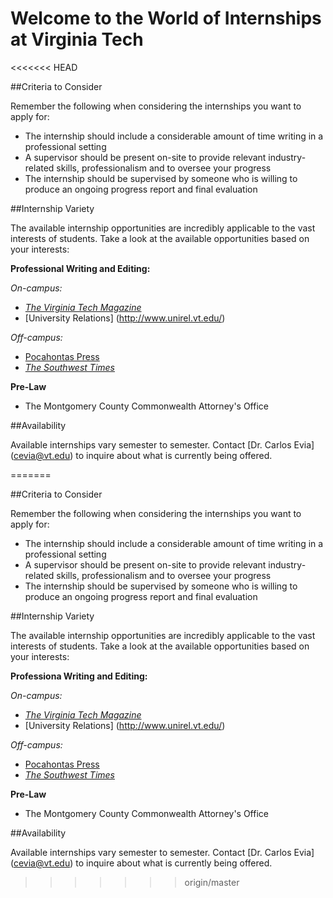 # Welcome to the World of Internships at Virginia Tech  
<<<<<<< HEAD



##Criteria  to Consider

Remember the following when considering the internships you want to apply for:

* The internship should include a considerable amount of time writing in a professional setting
* A supervisor should be present on-site to provide relevant industry-related skills, professionalism and to oversee your progress
* The internship should be supervised by someone who is willing to produce an ongoing progress report and final evaluation 


##Internship Variety 

The available internship opportunities are incredibly applicable to the vast interests of students. Take a look at the available opportunities based on your interests:

**Professional Writing and Editing:** 

_On-campus:_

* [_The Virginia Tech Magazine_](http://www.vtmag.vt.edu/)
* [University Relations] (http://www.unirel.vt.edu/)

_Off-campus:_

* [Pocahontas Press](http://www.pocahontaspress.com/)
* [_The Southwest Times_](http://www.southwesttimes.com/)

**Pre-Law**

* The Montgomery County Commonwealth Attorney's Office

##Availability

Available internships vary semester to semester. Contact [Dr. Carlos Evia] (cevia@vt.edu) to inquire about what is currently being offered.


=======



##Criteria  to Consider

Remember the following when considering the internships you want to apply for:

* The internship should include a considerable amount of time writing in a professional setting
* A supervisor should be present on-site to provide relevant industry-related skills, professionalism and to oversee your progress
* The internship should be supervised by someone who is willing to produce an ongoing progress report and final evaluation 


##Internship Variety 

The available internship opportunities are incredibly applicable to the vast interests of students. Take a look at the available opportunities based on your interests:

**Professiona Writing and Editing:** 

_On-campus:_

* [_The Virginia Tech Magazine_](http://www.vtmag.vt.edu/)
* [University Relations] (http://www.unirel.vt.edu/)

_Off-campus:_

* [Pocahontas Press](http://www.pocahontaspress.com/)
* [_The Southwest Times_](http://www.southwesttimes.com/)

**Pre-Law**

* The Montgomery County Commonwealth Attorney's Office

##Availability

Available internships vary semester to semester. Contact [Dr. Carlos Evia] (cevia@vt.edu) to inquire about what is currently being offered.
>>>>>>> origin/master
